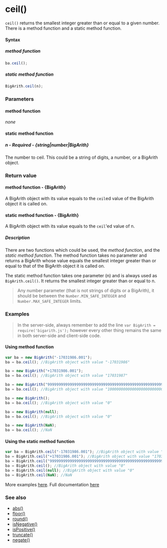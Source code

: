 # ceil()
<code>ceil()</code> returns the smallest integer greater than or equal to a given number. There is a method function and a static method function.

#### Syntax
##### method function
```javascript
ba.ceil();
```

##### static method function
```javascript
BigArith.ceil(n);
```
 
### Parameters
#### method function
*none*

#### static method function
##### n - Required - {string|number|BigArith}
The number to ceil. This could be a string of digits, a number, or a BigArith object.

### Return value
#### method function - {BigArith}
A BigArith object with its value equals to the <code>ceil</code>ed value of the BigArith object it is called on.

#### static method function - {BigArith}
A BigArith object with its value equals to the <code>ceil</code>'ed value of n.

##### Description
There are two functions which could be used, the *method function*, and the *static method function*. The method function takes no parameter and returns a BigArith whose value equals the smallest integer greater than or equal to that of the BigArith object it is called on.

The static method function takes one parameter (n) and is always used as <code>BigArith.ceil()</code>. It returns the smallest integer greater than or equal to n. 

> Any number parameter (that is not strings of digits or a BigArith), it should be between the <code>Number.MIN_SAFE_INTEGER</code> and <code>Number.MAX_SAFE_INTEGER</code> limits.


### Examples
> In the server-side, always remember to add the line `var BigArith = require('bigarith.js');` however every other thing remains the same in both server-side and client-side code.

#### Using method function

```javascript
var ba = new BigArith("-17031986.001");
ba = ba.ceil(); //BigArith object with value "-17031986"

ba = new BigArith("+17031986.001");
ba = ba.ceil(); //BigArith object with value "17031987"

ba = new BigArith("999999999999999999999999999999999999999999999999999999999999999999999999999999999999999999999.999");
ba = ba.ceil(); //BigArith object with value "1000000000000000000000000000000000000000000000000000000000000000000000000000000000000000000000"

ba = new BigArith();
ba = ba.ceil(); //BigArith object with value "0" 

ba = new BigArith(null);
ba = ba.ceil(); //BigArith object with value "0" 

ba = new BigArith(NaN);
ba = ba.ceil(); //NaN
```

#### Using the static method function

```javascript
var ba = BigArith.ceil("-17031986.001"); //BigArith object with value "-17031986"
ba = BigArith.ceil("+17031986.001"); //BigArith object with value "17031987"
ba = BigArith.ceil("999999999999999999999999999999999999999999999999999999999999999999999999999999999999999999999.999"); //BigArith object with value "1000000000000000000000000000000000000000000000000000000000000000000000000000000000000000000000"
ba = BigArith.ceil(); //BigArith object with value "0"
ba = BigArith.ceil(null); //BigArith object with value "0"
ba = BigArith.ceil(NaN); //NaN
```

More examples [here](https://github.com/osofem/BigArith.js/tree/master/examples/). Full documentation [here](https://github.com/osofem/BigArith.js/tree/master/documentation)

### See also
* [abs()](https://osofem.github.io/BigArith.js/documentation/abs.html)
* [floor()](https://osofem.github.io/BigArith.js/documentation/floor.html)
* [round()](https://osofem.github.io/BigArith.js/documentation/round.html)
* [isNegative()](https://osofem.github.io/BigArith.js/documentation/isnegative.html)
* [isPositive()](https://osofem.github.io/BigArith.js/documentation/ispositive.html)
* [truncate()](https://osofem.github.io/BigArith.js/documentation/truncate.html)
* [negate()](https://osofem.github.io/BigArith.js/documentation/negate.html)